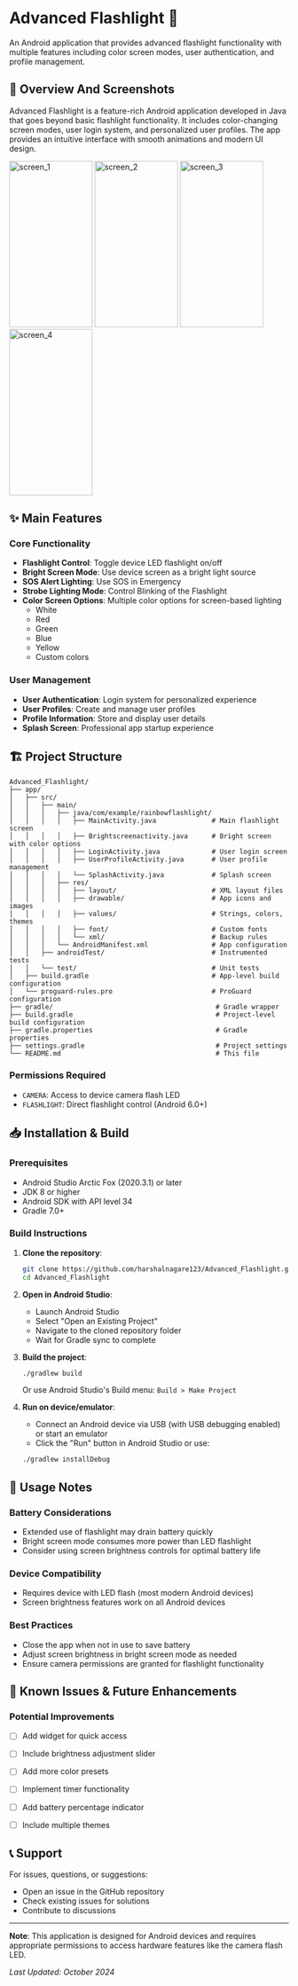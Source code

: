 # Advanced Flashlight 🔦

An Android application that provides advanced flashlight functionality with multiple features including color screen modes, user authentication, and profile management.

## 📱 Overview And Screenshots

Advanced Flashlight is a feature-rich Android application developed in Java that goes beyond basic flashlight functionality. It includes color-changing screen modes, user login system, and personalized user profiles. The app provides an intuitive interface with smooth animations and modern UI design.

<img width="150" height="300" alt="screen_1" src="https://github.com/user-attachments/assets/4f432b61-884f-47a5-b072-49b0d3ee2228" />
<img width="150" height="300" alt="screen_2" src="https://github.com/user-attachments/assets/eca5c596-c533-47c5-b5f6-e9204d6695e2" />
<img width="150" height="300" alt="screen_3" src="https://github.com/user-attachments/assets/1d99797d-4e65-447e-bc4d-65f75cc6c0bc" />
<img width="150" height="300" alt="screen_4" src="https://github.com/user-attachments/assets/890bde7d-8e5d-4557-9b6c-4826a191afe8" />


## ✨ Main Features

### Core Functionality
- **Flashlight Control**: Toggle device LED flashlight on/off
- **Bright Screen Mode**: Use device screen as a bright light source
- **SOS Alert Lighting**: Use SOS in Emergency
- **Strobe Lighting Mode**: Control Blinking of the Flashlight
- **Color Screen Options**: Multiple color options for screen-based lighting
  - White
  - Red
  - Green
  - Blue
  - Yellow
  - Custom colors

### User Management
- **User Authentication**: Login system for personalized experience
- **User Profiles**: Create and manage user profiles
- **Profile Information**: Store and display user details
- **Splash Screen**: Professional app startup experience

## 🏗️ Project Structure

```
Advanced_Flashlight/
├── app/
│   ├── src/
│   │   ├── main/
│   │   │   ├── java/com/example/rainbowflashlight/
│   │   │   │   ├── MainActivity.java              # Main flashlight screen
│   │   │   │   ├── Brightscreenactivity.java      # Bright screen with color options
│   │   │   │   ├── LoginActivity.java             # User login screen
│   │   │   │   ├── UserProfileActivity.java       # User profile management
│   │   │   │   └── SplashActivity.java            # Splash screen
│   │   │   ├── res/
│   │   │   │   ├── layout/                        # XML layout files
│   │   │   │   ├── drawable/                      # App icons and images
│   │   │   │   ├── values/                        # Strings, colors, themes
│   │   │   │   ├── font/                          # Custom fonts
│   │   │   │   └── xml/                           # Backup rules
│   │   │   └── AndroidManifest.xml                # App configuration
│   │   ├── androidTest/                           # Instrumented tests
│   │   └── test/                                  # Unit tests
│   ├── build.gradle                               # App-level build configuration
│   └── proguard-rules.pro                         # ProGuard configuration
├── gradle/                                         # Gradle wrapper
├── build.gradle                                    # Project-level build configuration
├── gradle.properties                               # Gradle properties
├── settings.gradle                                 # Project settings
└── README.md                                       # This file
```

### Permissions Required
- `CAMERA`: Access to device camera flash LED
- `FLASHLIGHT`: Direct flashlight control (Android 6.0+)

## 📥 Installation & Build

### Prerequisites
- Android Studio Arctic Fox (2020.3.1) or later
- JDK 8 or higher
- Android SDK with API level 34
- Gradle 7.0+

### Build Instructions

1. **Clone the repository**:
   ```bash
   git clone https://github.com/harshalnagare123/Advanced_Flashlight.git
   cd Advanced_Flashlight
   ```

2. **Open in Android Studio**:
   - Launch Android Studio
   - Select "Open an Existing Project"
   - Navigate to the cloned repository folder
   - Wait for Gradle sync to complete

3. **Build the project**:
   ```bash
   ./gradlew build
   ```
   Or use Android Studio's Build menu: `Build > Make Project`

4. **Run on device/emulator**:
   - Connect an Android device via USB (with USB debugging enabled) or start an emulator
   - Click the "Run" button in Android Studio or use:
   ```bash
   ./gradlew installDebug
   ```

## 📖 Usage Notes

### Battery Considerations
- Extended use of flashlight may drain battery quickly
- Bright screen mode consumes more power than LED flashlight
- Consider using screen brightness controls for optimal battery life

### Device Compatibility
- Requires device with LED flash (most modern Android devices)
- Screen brightness features work on all Android devices

### Best Practices
- Close the app when not in use to save battery
- Adjust screen brightness in bright screen mode as needed
- Ensure camera permissions are granted for flashlight functionality

## 🐛 Known Issues & Future Enhancements

### Potential Improvements
- [ ] Add widget for quick access
- [ ] Include brightness adjustment slider
- [ ] Add more color presets
- [ ] Implement timer functionality
- [ ] Add battery percentage indicator
- [ ] Include multiple themes


## 📞 Support

For issues, questions, or suggestions:
- Open an issue in the GitHub repository
- Check existing issues for solutions
- Contribute to discussions

---

**Note**: This application is designed for Android devices and requires appropriate permissions to access hardware features like the camera flash LED.

*Last Updated: October 2024*
